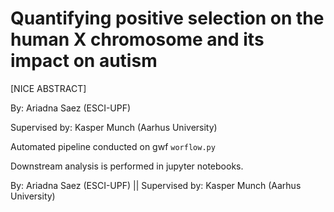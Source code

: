 # Quantifying positive selection on the human X chromosome and its impact on autism

[NICE ABSTRACT]

By: Ariadna Saez (ESCI-UPF)

Supervised by: Kasper Munch (Aarhus University)

Automated pipeline conducted on gwf `worflow.py`

Downstream analysis is performed in jupyter notebooks.


By: Ariadna Saez (ESCI-UPF)    ||    Supervised by: Kasper Munch (Aarhus University)
